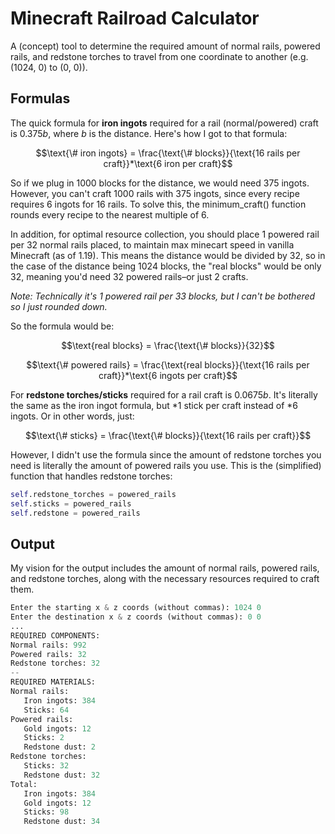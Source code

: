 # Minecraft Railroad Calculator
A (concept) tool to determine the required amount of normal rails, powered rails, and redstone torches to travel from one coordinate to another (e.g. (1024, 0) to (0, 0)).

## Formulas
The quick formula for **iron ingots** required for a rail (normal/powered) craft is $0.375b$, where $b$ is the distance. Here's how I got to that formula:

```math
\text{\# iron ingots} = \frac{\text{\# blocks}}{\text{16 rails per craft}}*\text{6 iron per craft}
```

<!-- <p align="center">
  <img width="503" alt="Screenshot 2025-01-15 at 11 17 32 PM" src="https://github.com/user-attachments/assets/95c45c78-4c92-444f-90d7-2b11da708de0" />
</p> -->

So if we plug in 1000 blocks for the distance, we would need 375 ingots. However, you can't craft 1000 rails with 375 ingots, since every recipe requires 6 ingots for 16 rails. To solve this, the minimum_craft() function rounds every recipe to the nearest multiple of 6.

In addition, for optimal resource collection, you should place 1 powered rail per 32 normal rails placed, to maintain max minecart speed in vanilla Minecraft (as of 1.19). This means the distance would be divided by 32, so in the case of the distance being 1024 blocks, the "real blocks" would be only 32, meaning you'd need 32 powered rails–or just 2 crafts.

*Note: Technically it's 1 powered rail per 33 blocks, but I can't be bothered so I just rounded down.*

So the formula would be:
<!-- <p align="center">
  <img width="582" alt="Screenshot 2025-01-19 at 2 46 46 PM" src="https://github.com/user-attachments/assets/2dd2ef3d-b175-421e-8fe3-ab7d6e68e2cb" />
</p> -->

```math
\text{real blocks} = \frac{\text{\# blocks}}{32}
```
```math
\text{\# powered rails} = \frac{\text{real blocks}}{\text{16 rails per craft}}*\text{6 ingots per craft}
```

For **redstone torches/sticks** required for a rail craft is $0.0675b$. It's literally the same as the iron ingot formula, but $*1$ stick per craft instead of $*6$ ingots. Or in other words, just:

<!-- <p align="center">
  <img width="309" alt="Screenshot 2025-01-15 at 11 13 38 PM" src="https://github.com/user-attachments/assets/ae0591a5-49fc-4a4e-aebf-6390fd692545" />
</p> -->

```math
\text{\# sticks} = \frac{\text{\# blocks}}{\text{16 rails per craft}}
```
However, I didn't use the formula since the amount of redstone torches you need is literally the amount of powered rails you use. This is the (simplified) function that handles redstone torches:
```py
self.redstone_torches = powered_rails
self.sticks = powered_rails
self.redstone = powered_rails
```

## Output
My vision for the output includes the amount of normal rails, powered rails, and redstone torches, along with the necessary resources required to craft them.

```py
Enter the starting x & z coords (without commas): 1024 0
Enter the destination x & z coords (without commas): 0 0
...
REQUIRED COMPONENTS:
Normal rails: 992
Powered rails: 32
Redstone torches: 32
--
REQUIRED MATERIALS:
Normal rails:
   Iron ingots: 384
   Sticks: 64
Powered rails:
   Gold ingots: 12
   Sticks: 2
   Redstone dust: 2
Redstone torches:
   Sticks: 32
   Redstone dust: 32
Total:
   Iron ingots: 384
   Gold ingots: 12
   Sticks: 98
   Redstone dust: 34
```
